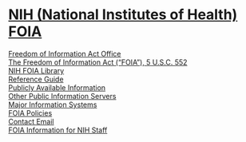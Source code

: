 # [NIH (National Institutes of Health) FOIA](https://www.nih.gov/institutes-nih/nih-office-director/office-communications-public-liaison/freedom-information-act-office)    

[Freedom of Information Act Office](https://www.nih.gov/institutes-nih/nih-office-director/office-communications-public-liaison/freedom-information-act-office)  
[The Freedom of Information Act (“FOIA”), 5 U.S.C. 552](https://www.nih.gov/institutes-nih/nih-office-director/office-communications-public-liaison/freedom-information-act-office/freedom-information-act-5-usc-552)  
[NIH FOIA Library]()  
[Reference Guide](https://www.nih.gov/institutes-nih/nih-office-director/office-communications-public-liaison/freedom-information-act-office/reference-guide)  
[Publicly Available Information](https://www.nih.gov/institutes-nih/nih-office-director/office-communications-public-liaison/freedom-information-act-office/publicly-available-information)  
[Other Public Information Servers](https://www.nih.gov/institutes-nih/nih-office-director/office-communications-public-liaison/freedom-information-act-office/other-public-information-servers)  
[Major Information Systems](https://www.nih.gov/institutes-nih/nih-office-director/office-communications-public-liaison/freedom-information-act-office/major-information-systems)  
[FOIA Policies]()  
[Contact Email](nihfoia@mail.nih.gov)  
[FOIA Information for NIH Staff](http://employees.nih.gov/pages/ocpl/foia/index.aspx)  


